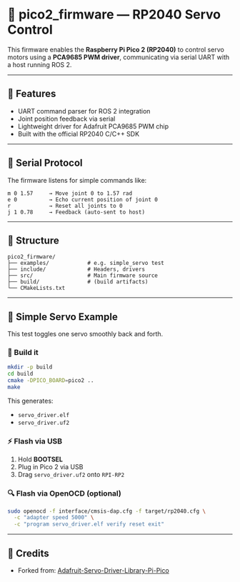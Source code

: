 # 🔧 pico2_firmware — RP2040 Servo Control

This firmware enables the **Raspberry Pi Pico 2 (RP2040)** to control servo motors using a **PCA9685 PWM driver**, communicating via serial UART with a host running ROS 2.

---

## 🧠 Features

- UART command parser for ROS 2 integration
- Joint position feedback via serial
- Lightweight driver for Adafruit PCA9685 PWM chip
- Built with the official RP2040 C/C++ SDK

---

## 📡 Serial Protocol

The firmware listens for simple commands like:

```
m 0 1.57     → Move joint 0 to 1.57 rad
e 0          → Echo current position of joint 0
r            → Reset all joints to 0
j 1 0.78     → Feedback (auto-sent to host)
```

---

## 📂 Structure

```
pico2_firmware/
├── examples/            # e.g. simple_servo test
├── include/             # Headers, drivers
├── src/                 # Main firmware source
├── build/               # (build artifacts)
└── CMakeLists.txt
```

---

## 🚀 Simple Servo Example

This test toggles one servo smoothly back and forth.

### 🧪 Build it

```bash
mkdir -p build
cd build
cmake -DPICO_BOARD=pico2 ..
make
```

This generates:

- `servo_driver.elf`
- `servo_driver.uf2`

### ⚡ Flash via USB

1. Hold **BOOTSEL**
2. Plug in Pico 2 via USB
3. Drag `servo_driver.uf2` onto `RPI-RP2`

### 🔍 Flash via OpenOCD (optional)

```bash
sudo openocd -f interface/cmsis-dap.cfg -f target/rp2040.cfg \
  -c "adapter speed 5000" \
  -c "program servo_driver.elf verify reset exit"
```

---

## 🔗 Credits

- Forked from: [Adafruit-Servo-Driver-Library-Pi-Pico](https://github.com/grzesiek2201/Adafruit-Servo-Driver-Library-Pi-Pico)
